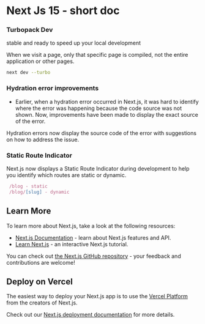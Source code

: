 # Next Js 15 - short doc

### Turbopack Dev

stable and ready to speed up your local development

When we visit a page, only that specific page is compiled, not the entire application or other pages.

```bash
next dev --turbo
```

### Hydration error improvements

- Earlier, when a hydration error occurred in Next.js, it was hard to identify where the error was happening because the code source was not shown. Now, improvements have been made to display the exact source of the error.

Hydration errors now display the source code of the error with suggestions on how to address the issue.

### Static Route Indicator

Next.js now displays a Static Route Indicator during development to help you identify which routes are static or dynamic.

```jsx
 /blog - static
 /blog/[slug] - dynamic
```

## Learn More

To learn more about Next.js, take a look at the following resources:

- [Next.js Documentation](https://nextjs.org/docs) - learn about Next.js features and API.
- [Learn Next.js](https://nextjs.org/learn) - an interactive Next.js tutorial.

You can check out [the Next.js GitHub repository](https://github.com/vercel/next.js) - your feedback and contributions are welcome!

## Deploy on Vercel

The easiest way to deploy your Next.js app is to use the [Vercel Platform](https://vercel.com/new?utm_medium=default-template&filter=next.js&utm_source=create-next-app&utm_campaign=create-next-app-readme) from the creators of Next.js.

Check out our [Next.js deployment documentation](https://nextjs.org/docs/app/building-your-application/deploying) for more details.
